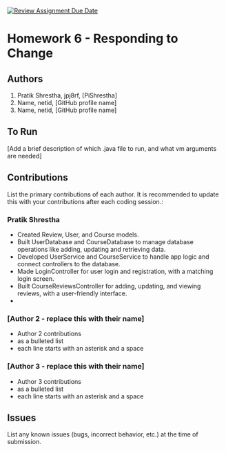 [![Review Assignment Due Date](https://classroom.github.com/assets/deadline-readme-button-22041afd0340ce965d47ae6ef1cefeee28c7c493a6346c4f15d667ab976d596c.svg)](https://classroom.github.com/a/QrU2hpdx)
# Homework 6 - Responding to Change

## Authors
1) Pratik Shrestha, jpj8rf, [PiShrestha]
2) Name, netid, [GitHub profile name]
3) Name, netid, [GitHub profile name]

## To Run

[Add a brief description of which .java file to run, and what vm arguments are needed]

## Contributions

List the primary contributions of each author. It is recommended to update this with your contributions after each coding session.:

### Pratik Shrestha

* Created Review, User, and Course models.
* Built UserDatabase and CourseDatabase to manage database operations like adding, updating and retrieving data. 
* Developed UserService and CourseService to handle app logic and connect controllers to the database.
* Made LoginController for user login and registration, with a matching login screen.
* Built CourseReviewsController for adding, updating, and viewing reviews, with a user-friendly interface.
* 
### [Author 2 - replace this with their name]

* Author 2 contributions
* as a bulleted list
* each line starts with an asterisk and a space

### [Author 3 - replace this with their name]

* Author 3 contributions
* as a bulleted list
* each line starts with an asterisk and a space

## Issues

List any known issues (bugs, incorrect behavior, etc.) at the time of submission.
